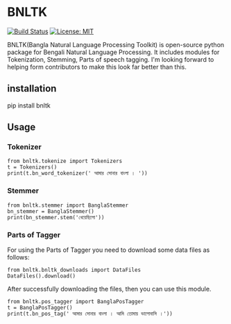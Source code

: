 # BNLTK
[![Build Status](https://travis-ci.org/ashwoolford/bnltk.svg?branch=master)](https://travis-ci.org/ashwoolford/bnltk)
[![License: MIT](https://img.shields.io/badge/License-MIT-brightgreen.svg)](https://opensource.org/licenses/MIT)


BNLTK(Bangla Natural Language Processing Toolkit) is open-source python package for Bengali Natural Language Processing. It includes modules for Tokenization, Stemming, Parts of speech tagging. I'm looking forward to helping form contributors to make this look far better than this.

## installation

pip install bnltk 

## Usage

### Tokenizer

```
from bnltk.tokenize import Tokenizers
t = Tokenizers()
print(t.bn_word_tokenizer(' আমার সোনার বাংলা । '))		
```

### Stemmer

```
from bnltk.stemmer import BanglaStemmer
bn_stemmer = BanglaStemmer()
print(bn_stemmer.stem('খেয়েছিলো'))
```

### Parts of Tagger

For using the Parts of Tagger you need to download some data files as follows:

```
from bnltk.bnltk_downloads import DataFiles
DataFiles().download()	
```
After successfully downloading the files, then you can use this module.

```
from bnltk.pos_tagger import BanglaPosTagger
t = BanglaPosTagger()
print(t.bn_pos_tag(' আমার সোনার বাংলা । আমি তোমায় ভালোবাসি ।'))

```
